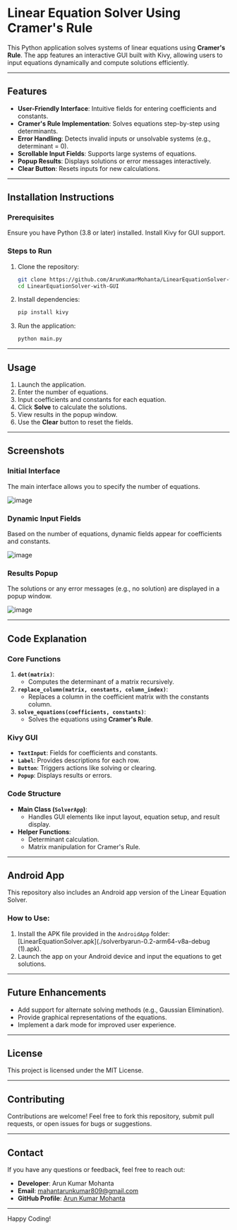 # Linear Equation Solver Using Cramer's Rule

This Python application solves systems of linear equations using **Cramer's Rule**. The app features an interactive GUI built with Kivy, allowing users to input equations dynamically and compute solutions efficiently.

---

## Features

- **User-Friendly Interface**: Intuitive fields for entering coefficients and constants.
- **Cramer's Rule Implementation**: Solves equations step-by-step using determinants.
- **Error Handling**: Detects invalid inputs or unsolvable systems (e.g., determinant = 0).
- **Scrollable Input Fields**: Supports large systems of equations.
- **Popup Results**: Displays solutions or error messages interactively.
- **Clear Button**: Resets inputs for new calculations.

---

## Installation Instructions

### Prerequisites

Ensure you have Python (3.8 or later) installed. Install Kivy for GUI support.

### Steps to Run

1. Clone the repository:
    ```bash
    git clone https://github.com/ArunKumarMohanta/LinearEquationSolver-with-GUI
    cd LinearEquationSolver-with-GUI
    ```
2. Install dependencies:
    ```bash
    pip install kivy
    ```
3. Run the application:
    ```bash
    python main.py
    ```

---

## Usage

1. Launch the application.
2. Enter the number of equations.
3. Input coefficients and constants for each equation.
4. Click **Solve** to calculate the solutions.
5. View results in the popup window.
6. Use the **Clear** button to reset the fields.

---

## Screenshots

### Initial Interface

The main interface allows you to specify the number of equations.

![image](https://github.com/user-attachments/assets/d159894d-115a-435a-9fc0-1587bd3f7429)


### Dynamic Input Fields

Based on the number of equations, dynamic fields appear for coefficients and constants.

![image](https://github.com/user-attachments/assets/d3f11eb4-32ba-4f26-8c65-bdde1affbd03)


### Results Popup

The solutions or any error messages (e.g., no solution) are displayed in a popup window.

![image](https://github.com/user-attachments/assets/684514dd-bc6e-4cea-99be-e23f0521d5cc)

---

## Code Explanation

### Core Functions

1. **`det(matrix)`**:
    - Computes the determinant of a matrix recursively.
2. **`replace_column(matrix, constants, column_index)`**:
    - Replaces a column in the coefficient matrix with the constants column.
3. **`solve_equations(coefficients, constants)`**:
    - Solves the equations using **Cramer's Rule**.

### Kivy GUI

- **`TextInput`**: Fields for coefficients and constants.
- **`Label`**: Provides descriptions for each row.
- **`Button`**: Triggers actions like solving or clearing.
- **`Popup`**: Displays results or errors.

### Code Structure

- **Main Class (`SolverApp`)**:
    - Handles GUI elements like input layout, equation setup, and result display.
- **Helper Functions**:
    - Determinant calculation.
    - Matrix manipulation for Cramer's Rule.

---

## Android App

This repository also includes an Android app version of the Linear Equation Solver.

### How to Use:

1. Install the APK file provided in the `AndroidApp` folder: [LinearEquationSolver.apk](./solverbyarun-0.2-arm64-v8a-debug (1).apk).
2. Launch the app on your Android device and input the equations to get solutions.

---

## Future Enhancements

- Add support for alternate solving methods (e.g., Gaussian Elimination).
- Provide graphical representations of the equations.
- Implement a dark mode for improved user experience.

---

## License

This project is licensed under the MIT License.

---

## Contributing

Contributions are welcome! Feel free to fork this repository, submit pull requests, or open issues for bugs or suggestions.

---

## Contact

If you have any questions or feedback, feel free to reach out:

- **Developer**: Arun Kumar Mohanta
- **Email**: mahantarunkumar809@gmail.com
- **GitHub Profile**: [Arun Kumar Mohanta](https://github.com/ArunKumarMohanta)

---

Happy Coding!
